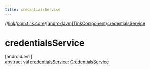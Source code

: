 ```yaml
---
title: credentialsService
---
```

//[link](../../../index.html)/[com.tink.core](../index.html)/[[androidJvm]TinkComponent](index.html)/[credentialsService](credentials-service.html)



# credentialsService



[androidJvm]\
abstract val [credentialsService](credentials-service.html): [CredentialsService](../../com.tink.service.credentials/[android-jvm]-credentials-service/index.html)




